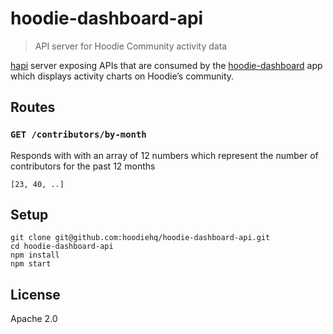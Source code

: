 # hoodie-dashboard-api

> API server for Hoodie Community activity data

[hapi](http://hapijs.com/) server exposing APIs that are consumed by the
[hoodie-dashboard](#) app which displays activity charts on Hoodie’s community.

## Routes

### `GET /contributors/by-month`

Responds with with an array of 12 numbers which represent the number of
contributors for the past 12 months

```
[23, 40, ..]
```

## Setup

```
git clone git@github.com:hoodiehq/hoodie-dashboard-api.git
cd hoodie-dashboard-api
npm install
npm start
```

## License

Apache 2.0
